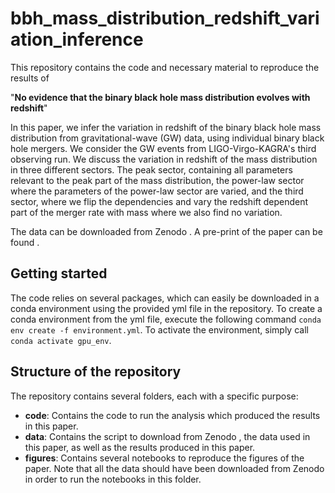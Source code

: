# bbh_mass_distribution_redshift_variation_inference

This repository contains the code and necessary material to reproduce the results of

"**No evidence that the binary black hole mass distribution evolves with redshift**"

In this paper, we infer the variation in redshift of the binary black hole mass distribution from gravitational-wave (GW) data, using individual binary black hole mergers. 
We consider the GW events from LIGO-Virgo-KAGRA's third observing run. We discuss the variation in redshift of the mass distribution in three different sectors.
The peak sector, containing all parameters relevant to the peak part of the mass distribution, the power-law sector where the parameters of the power-law sector are varied, and the third sector, where we flip the dependencies and vary the redshift dependent part of the merger rate with mass where we also find no variation.

The data can be downloaded from Zenodo . A pre-print of the paper can be found .

## Getting started

The code relies on several packages, which can easily be downloaded in a conda environment using the provided yml file in the repository.
To create a conda environment from the yml file, execute the following command `conda env create -f environment.yml`. To activate
the environment, simply call `conda activate gpu_env`.

## Structure of the repository

The repository contains several folders, each with a specific purpose:

- **code**: Contains the code to run the analysis which produced the results in this paper.
- **data**: Contains the script to download from Zenodo , the data used in this paper, as well as the results produced in this paper.
- **figures**: Contains several notebooks to reproduce the figures of the paper. Note that all the data should have been downloaded
    from Zenodo in order to run the notebooks in this folder.